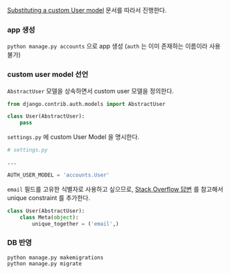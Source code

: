 [Substituting a custom User model](https://docs.djangoproject.com/en/1.11/topics/auth/customizing/#substituting-a-custom-user-model) 문서를 따라서 진행한다.

### app 생성

`python manage.py accounts` 으로 app 생성 (`auth` 는 이미 존재하는 이름이라 사용 불가)


### custom user model 선언

`AbstractUser` 모델을 상속하면서 custom user 모델을 정의한다.

```python
from django.contrib.auth.models import AbstractUser

class User(AbstractUser):
    pass
```
`settings.py` 에 custom User Model 을 명시한다.
```python
# settings.py

...

AUTH_USER_MODEL = 'accounts.User'
```

`email` 필드를 고유한 식별자로 사용하고 싶으므로, [Stack Overflow 답변](https://stackoverflow.com/questions/1160030/how-to-make-email-field-unique-in-model-user-from-contrib-auth-in-django) 를 참고해서 unique constraint 를 추가한다.

```python
class User(AbstractUser):
    class Meta(object):
        unique_together = ('email',)
```

### DB 반영

``` shell
python manage.py makemigrations
python manage.py migrate
```
